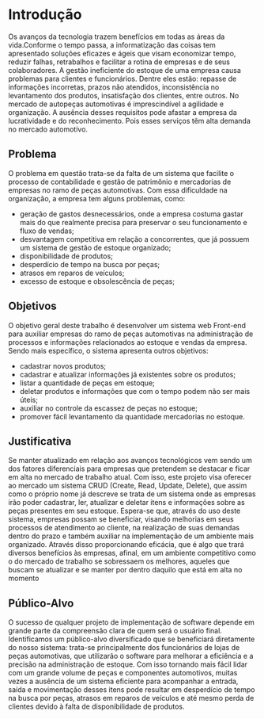 # Introdução

Os avanços da tecnologia trazem benefícios em todas as áreas da vida.Conforme o tempo passa, a informatização das coisas tem apresentado soluções eficazes e ágeis que visam economizar tempo, reduzir falhas, retrabalhos e facilitar a rotina de empresas e de seus colaboradores. 
A gestão ineficiente do estoque de uma empresa causa problemas para clientes e funcionários. Dentre eles estão: repasse de informações incorretas, prazos não atendidos, inconsistência no levantamento dos produtos, insatisfação dos clientes, entre outros.
No mercado de autopeças automotivas é imprescindível a agilidade e organização. A ausência desses requisitos pode afastar a empresa da lucratividade e do reconhecimento. Pois esses serviços têm alta demanda no mercado automotivo.


## Problema

O problema em questão trata-se da falta de um sistema que facilite o processo de contabilidade e gestão de patrimônio e mercadorias de empresas no ramo de peças automotivas. Com essa dificuldade na organização, a empresa tem alguns problemas, como:
*	geração de gastos desnecessários, onde a empresa costuma gastar mais do que realmente precisa para preservar o seu funcionamento e fluxo de vendas;
* desvantagem competitiva em relação a concorrentes, que já possuem um sistema de gestão de estoque organizado;
* disponibilidade de produtos;
*	desperdício de tempo na busca por peças;
*	atrasos em reparos de veículos;
*	excesso de estoque e obsolescência de peças;


  

## Objetivos

O objetivo geral deste trabalho é desenvolver um sistema web Front-end para auxiliar  empresas do ramo de peças automotivas na administração de processos e informações relacionados ao estoque e vendas da empresa.
Sendo mais específico, o sistema apresenta outros objetivos:
*	cadastrar novos produtos;
*	cadastrar e atualizar informações já existentes sobre os produtos;
*	listar a quantidade de peças em estoque;
*	deletar produtos e informações que com o tempo podem não ser mais úteis;
* auxiliar no controle da escassez de peças no estoque;
*	promover fácil levantamento da quantidade mercadorias no estoque.


## Justificativa

Se manter atualizado em relação aos avanços tecnológicos vem sendo um dos fatores diferenciais para empresas que pretendem se destacar e ficar em alta no mercado de trabalho atual.
Com isso, este projeto visa oferecer ao mercado um sistema CRUD (Create, Read, Update, Delete), que assim como o próprio nome já descreve se trata de um sistema onde as empresas irão poder cadastrar, ler, atualizar e deletar itens e informações sobre as peças presentes em seu estoque.
Espera-se que, através do uso deste sistema, empresas possam se beneficiar, visando melhorias em seus processos de atendimento ao cliente, na realização de suas demandas dentro do prazo e também auxiliar na implementação de um ambiente mais organizado.
Através disso proporcionando eficácia, que é algo que trará diversos benefícios às empresas, afinal, em um ambiente competitivo como o do mercado de trabalho se sobressaem os melhores, aqueles que buscam se atualizar e se manter por dentro daquilo que está em alta no momento

## Público-Alvo

O sucesso de qualquer projeto de implementação de software depende em grande parte da compreensão clara de quem será o usuário final. 
Identificamos um público-alvo diversificado que se beneficiará diretamente do nosso sistema: trata-se principalmente dos funcionários de lojas de peças automotivas, que utilizarão o software para melhorar a eficiência e a precisão na administração de estoque. 
Com isso tornando mais fácil lidar com um grande volume de peças e componentes automotivos, muitas vezes a ausência de um sistema eficiente para acompanhar a entrada, saída e movimentação desses itens pode resultar em desperdício de tempo na busca por peças, atrasos em reparos de veículos e até mesmo perda de clientes devido à falta de disponibilidade de produtos. 

